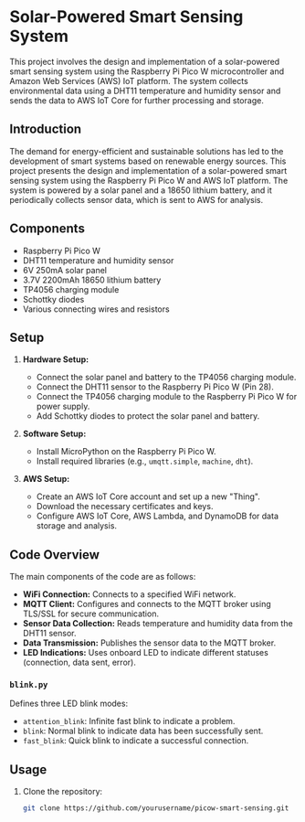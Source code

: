 # Solar-Powered Smart Sensing System

This project involves the design and implementation of a solar-powered smart sensing system using the Raspberry Pi Pico W microcontroller and Amazon Web Services (AWS) IoT platform. The system collects environmental data using a DHT11 temperature and humidity sensor and sends the data to AWS IoT Core for further processing and storage.

## Introduction

The demand for energy-efficient and sustainable solutions has led to the development of smart systems based on renewable energy sources. This project presents the design and implementation of a solar-powered smart sensing system using the Raspberry Pi Pico W and AWS IoT platform. The system is powered by a solar panel and a 18650 lithium battery, and it periodically collects sensor data, which is sent to AWS for analysis.

## Components

- Raspberry Pi Pico W
- DHT11 temperature and humidity sensor
- 6V 250mA solar panel
- 3.7V 2200mAh 18650 lithium battery
- TP4056 charging module
- Schottky diodes
- Various connecting wires and resistors

## Setup

1. **Hardware Setup:**
   - Connect the solar panel and battery to the TP4056 charging module.
   - Connect the DHT11 sensor to the Raspberry Pi Pico W (Pin 28).
   - Connect the TP4056 charging module to the Raspberry Pi Pico W for power supply.
   - Add Schottky diodes to protect the solar panel and battery.

2. **Software Setup:**
   - Install MicroPython on the Raspberry Pi Pico W.
   - Install required libraries (e.g., `umqtt.simple`, `machine`, `dht`).

3. **AWS Setup:**
   - Create an AWS IoT Core account and set up a new "Thing".
   - Download the necessary certificates and keys.
   - Configure AWS IoT Core, AWS Lambda, and DynamoDB for data storage and analysis.

## Code Overview

The main components of the code are as follows:

- **WiFi Connection:** Connects to a specified WiFi network.
- **MQTT Client:** Configures and connects to the MQTT broker using TLS/SSL for secure communication.
- **Sensor Data Collection:** Reads temperature and humidity data from the DHT11 sensor.
- **Data Transmission:** Publishes the sensor data to the MQTT broker.
- **LED Indications:** Uses onboard LED to indicate different statuses (connection, data sent, error).

### `blink.py`
Defines three LED blink modes:
- `attention_blink`: Infinite fast blink to indicate a problem.
- `blink`: Normal blink to indicate data has been successfully sent.
- `fast_blink`: Quick blink to indicate a successful connection.

## Usage

1. Clone the repository:
   ```sh
   git clone https://github.com/yourusername/picow-smart-sensing.git
